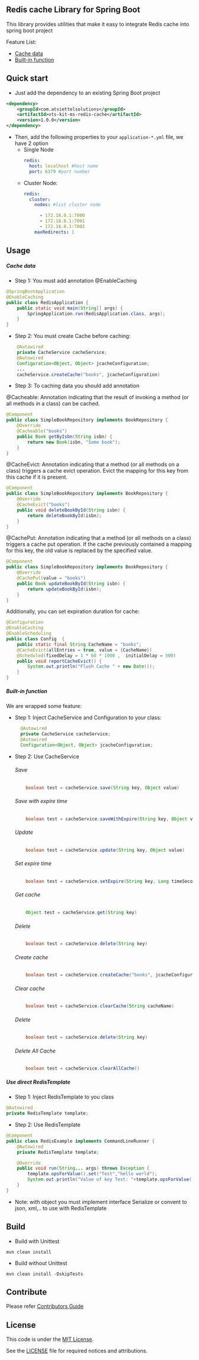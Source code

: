 Redis cache Library for Spring Boot
-------
This library provides utilities that make it easy to integrate Redis cache into spring boot project

Feature List:
* [Cache data](#Cache-data)
* [Built-in function](#Built-in-function) 

Quick start
-------
* Just add the dependency to an existing Spring Boot project
```xml
<dependency>
    <groupId>com.atviettelsolutions</groupId>
    <artifactId>vts-kit-ms-redis-cache</artifactId>
    <version>1.0.0</version>
</dependency>
```

* Then, add the following properties to your `application-*.yml` file, we have 2 option
  * Single Node
    ```yaml
    redis:
      host: localhost #host name
      port: 6379 #port number
    ```
  * Cluster Node:
    ```yaml
    redis:
      cluster:
        nodes: #list cluster node
    
          - 172.18.0.1:7000
          - 172.18.0.1:7001
          - 172.18.0.1:7002
        maxRedirects: 1 
    ```

Usage
-------
##### Cache data
* Step 1: You must add annotation @EnableCaching
```java
@SpringBootApplication
@EnableCaching
public class RedisApplication {
    public static void main(String[] args) {
        SpringApplication.run(RedisApplication.class, args);
    }
}
```
* Step 2: You must create Cache before caching:
```java
    @Autowired
    private CacheService cacheService;
    @Autowired
    Configuration<Object, Object> jcacheConfiguration;
    ...
    cacheService.createCache("books", jcacheConfiguration)
```
  
* Step 3: To caching data you should add annotation 


@Cacheable:
Annotation indicating that the result of invoking a method (or all methods in a class) can be cached.
```java
@Component
public class SimpleBookRepository implements BookRepository {
    @Override
    @Cacheable("books")
    public Book getByIsbn(String isbn) {
        return new Book(isbn, "Some book");
    }
}
```

@CacheEvict:
Annotation indicating that a method (or all methods on a class) triggers a cache evict operation.
Evict the mapping for this key from this cache if it is present.

```java
@Component
public class SimpleBookRepository implements BookRepository {
    @Override
    @CacheEvict("books")
    public void deleteBookById(String isbn) {
        return deleteBookById(isbn);
    }
}
```
@CachePut:
Annotation indicating that a method (or all methods on a class) triggers a cache put operation.
If the cache previously contained a mapping for this key, the old value is replaced by the specified value.
```java
@Component
public class SimpleBookRepository implements BookRepository {
    @Override
    @CachePut(value = "books")
    public Book updateBookById(String isbn) {
        return updateBookById(isbn);
    }
}
```
Additionally, you can set expiration duration for cache:
```java
@Configuration
@EnableCaching
@EnableScheduling
public class Config  {
    public static final String CacheName = "books";
    @CacheEvict(allEntries = true, value = {CacheName})
    @Scheduled(fixedDelay = 1 * 60 * 1000 ,  initialDelay = 500)
    public void reportCacheEvict() {
        System.out.println("Flush Cache " + new Date());
    }
}

```
##### Built-in function
We are wrapped some feature:
* Step 1: Inject CacheService and Configuration to your class:
  ```java
    @Autowired
    private CacheService cacheService;
    @Autowired
    Configuration<Object, Object> jcacheConfiguration;
  ```
* Step 2: Use CacheService
  ###### Save
  ```java
      boolean test = cacheService.save(String key, Object value)
  ```
  ###### Save with expire time
    ```java
        boolean test = cacheService.saveWithExpire(String key, Object value, Long timeSecond)
    ```
  ###### Update
  ```java
      boolean test = cacheService.update(String key, Object value)
  ```
  
  ###### Set expire time
    ```java
        boolean test = cacheService.setExpire(String key, Long timeSecond)
    ```
  ###### Get cache
    ```java
        Object test = cacheService.get(String key)
    ```
  ###### Delete
  ```java
      boolean test = cacheService.delete(String key)
  ```
  ###### Create cache
  ```java
      boolean test = cacheService.createCache("books", jcacheConfiguration)
  ```
  ###### Clear cache
  ```java
      boolean test = cacheService.clearCache(String cacheName)
  ```
  ###### Delete
  ```java
      boolean test = cacheService.delete(String key)
  ```
  ###### Delete All Cache
  ```java
      boolean test = cacheService.clearAllCache()
  ```

##### Use direct RedisTemplate
* Step 1: Inject RedisTemplate to you class
```java
@Autowired
private RedisTemplate template;
```
* Step 2: Use RedisTemplate
```java
@Component
public class RedisExample implements CommandLineRunner {
    @Autowired
    private RedisTemplate template;

    @Override
    public void run(String... args) throws Exception {
        template.opsForValue().set("Test","hello world");
        System.out.println("Value of key Test: "+template.opsForValue().get("Test"));
    }
}
```
- Note: with object you must implement interface Serialize or convent to json, xml,.. to use with RedisTemplate


Build
-------
* Build with Unittest
```shell script
mvn clean install
```

* Build without Unittest
```shell script
mvn clean install -DskipTests
```

Contribute
-------
Please refer [Contributors Guide](CONTRIBUTING.md)

License
-------
This code is under the [MIT License](https://opensource.org/licenses/MIT).

See the [LICENSE](LICENSE) file for required notices and attributions.
